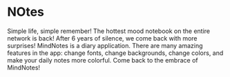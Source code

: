 # NOtes
Simple life, simple remember! The hottest mood notebook on the entire network is back! After 6 years of silence, we come back with more surprises! MindNotes is a diary application. There are many amazing features in the app: change fonts, change backgrounds, change colors, and make your daily notes more colorful. Come back to the embrace of MindNotes!
